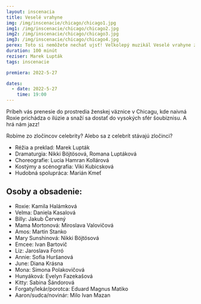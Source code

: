 ```yaml
---
layout: inscenacia
title: Veselé vrahyne
img: /img/inscenacie/chicago/chicago1.jpg
img1: /img/inscenacie/chicago/chicago2.jpg
img2: /img/inscenacie/chicago/chicago3.jpg
img3: /img/inscenacie/chicago/chicago4.jpg
perex: Toto si nemôžete nechať ujsť! Veľkolepý muzikál Veselé vrahyne z dielne novozámockého Divadla Paradox!
duration: 100 minút
reziser: Marek Lupták
tags: inscenacie

premiera: 2022-5-27

dates:
  - date: 2022-5-27
    time: 19:00
---
```

Príbeh vás prenesie do prostredia ženskej väznice v Chicagu, kde naivná Roxie prichádza o ilúzie a snaží sa dostať do vysokých sfér šoubiznisu. A hrá nám jazz!

Robíme zo zločincov celebrity? Alebo sa z celebrít stávajú zločinci?

- Réžia a preklad: Marek Lupták
- Dramaturgia: Nikki Böjtösová, Romana Luptáková
- Choreografie: Lucia Hamran Kollárová
- Kostýmy a scénografia: Viki Kubicsková
- Hudobná spolupráca: Marián Kmeť

## Osoby a obsadenie:
- Roxie: Kamila Halámková
- Velma: Daniela Kasalová
- Billy: Jakub Červený
- Mama Mortonová: Miroslava Valovičová
- Amos: Martin Stanko
- Mary Sunshinová: Nikki Böjtösová
- Emcee: Ivan Bartovič
- Liz: Jaroslava Forró
- Annie: Sofia Huršanová
- June: Diana Krásna
- Mona: Simona Polakovičová
- Hunyáková: Evelyn Fazekašová
- Kitty: Sabina Šándorová
- Forgaty/lekár/porotca: Eduard Magnus Matiko
- Aaron/sudca/novinár: Milo Ivan Mazan